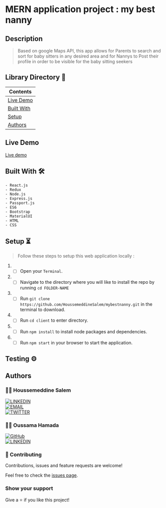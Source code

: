 
# MERN application project : my best nanny

## Description

> Based on google Maps API, this app allows for Parents to search and sort for baby sitters in any desired area and for Nannys to Post their profile in order to be visible for the baby sitting seekers
## Library Directory 📙

| Contents                    |
| --------------------------- |
| [Live Demo](#live-demo)     |
| [Built With](#built-with-🛠) |
| [Setup](#setup-⏳)          |
| [Authors](#authors)         |

## Live Demo

[Live demo](http://mybestnannys.herokuapp.com/)

## Built With 🛠

```
- React.js
- Redux
- Node.js
- Express.js
- Passport.js
- ES6
- Bootstrap
- MaterialUI
- HTML
- CSS
```

## Setup ⏳

> Follow these steps to setup this web application locally :

1. - [ ] Open your `Terminal`.
2. - [ ] Navigate to the directory where you will like to install the repo by running `cd FOLDER-NAME`
3. - [ ] Run `git clone https://github.com/HoussemeddineSalem/mybestnanny.git` in the terminal to download.
4. - [ ] Run `cd client` to enter directory.
5. - [ ] Run `npm install` to install node packages and dependencies.
6. - [ ] Run `npm start` in your browser to start the application.

## Testing ⚙️

## Authors

### 👨‍💻 Houssemeddine Salem

[![LINKEDIN](https://img.shields.io/badge/-LINKEDIN-0077B5?style=for-the-badge&logo=Linkedin&logoColor=white)](https://www.linkedin.com/in/houssemeddine-salem-734384144/) <br>
[![EMAIL](https://img.shields.io/badge/-EMAIL-D14836?style=for-the-badge&logo=Mail.Ru&logoColor=white)](mailto:salemhoussemeddine@gmail.com) <br>
[![TWITTER](https://img.shields.io/badge/-TWITTER-1DA1F2?style=for-the-badge&logo=Twitter&logoColor=white)](https://twitter.com/houssmsalem)

### 👨‍💻 Oussama Hamada

[![GitHub](https://img.shields.io/badge/-GitHub-000?style=for-the-badge&logo=GitHub&logoColor=white)](https://github.com/hamada1008) <br>
[![LINKEDIN](https://img.shields.io/badge/-LINKEDIN-0077B5?style=for-the-badge&logo=Linkedin&logoColor=white)](https://www.linkedin.com/in/oussama-hamada-a457571a3/) <br>


### 🤝 Contributing

Contributions, issues and feature requests are welcome!

Feel free to check the [issues page](https://github.com/khalilhamdii/MyTodos).

### Show your support

Give a ⭐️ if you like this project!
